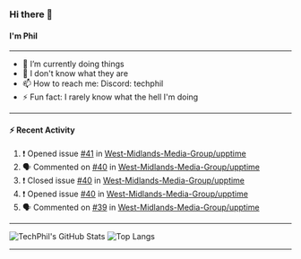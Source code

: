 ### Hi there 👋
#### I'm Phil

---

- 🔭 I’m currently doing things
- 🌱 I don't know what they are
- 📫 How to reach me: Discord: techphil
- ⚡ Fun fact: I rarely know what the hell I'm doing

---

#### ⚡ Recent Activity
<!--START_SECTION:activity-->
1. ❗️ Opened issue [#41](https://github.com//West-Midlands-Media-Group/upptime/issues/41) in [West-Midlands-Media-Group/upptime](https://github.com//West-Midlands-Media-Group/upptime)
2. 🗣 Commented on [#40](https://github.com//West-Midlands-Media-Group/upptime/issues/40) in [West-Midlands-Media-Group/upptime](https://github.com//West-Midlands-Media-Group/upptime)
3. ❗️ Closed issue [#40](https://github.com//West-Midlands-Media-Group/upptime/issues/40) in [West-Midlands-Media-Group/upptime](https://github.com//West-Midlands-Media-Group/upptime)
4. ❗️ Opened issue [#40](https://github.com//West-Midlands-Media-Group/upptime/issues/40) in [West-Midlands-Media-Group/upptime](https://github.com//West-Midlands-Media-Group/upptime)
5. 🗣 Commented on [#39](https://github.com//West-Midlands-Media-Group/upptime/issues/39) in [West-Midlands-Media-Group/upptime](https://github.com//West-Midlands-Media-Group/upptime)
<!--END_SECTION:activity-->

---

![TechPhil's GitHub Stats](https://github-readme-stats.vercel.app/api?username=techphil&count_private=true)
![Top Langs](https://github-readme-stats.vercel.app/api/top-langs/?username=techphil)

---
